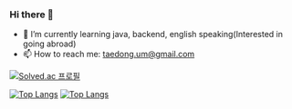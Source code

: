 ### Hi there 👋

<!--
**TaeDongUm/taedongum** is a ✨ _special_ ✨ repository because its `README.md` (this file) appears on your GitHub profile.
-->

- 🌱 I’m currently learning java, backend, english speaking(Interested in going abroad)
- 📫 How to reach me: taedong.um@gmail.com

[![Solved.ac 프로필](http://mazassumnida.wtf/api/v2/generate_badge?boj=etdong)](https://solved.ac/etdong)


[![Top Langs](https://github-readme-stats.vercel.app/api/top-langs/?username=TaeDongUm)](https://github.com/anuraghazra/github-readme-stats)
[![Top Langs](https://github-readme-stats.vercel.app/api/top-langs/?username=TaeDongUm&hide=PowerShell,batch)](https://github.com/anuraghazra/github-readme-stats)
